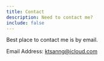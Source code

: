 ```yaml
---
title: Contact
description: Need to contact me?
include: false
---
```


Best place to contact me is by email.

Email Address: <a class="aedit" href="mailto: ktsanng@icloud.com">ktsanng@icloud.com</a>

